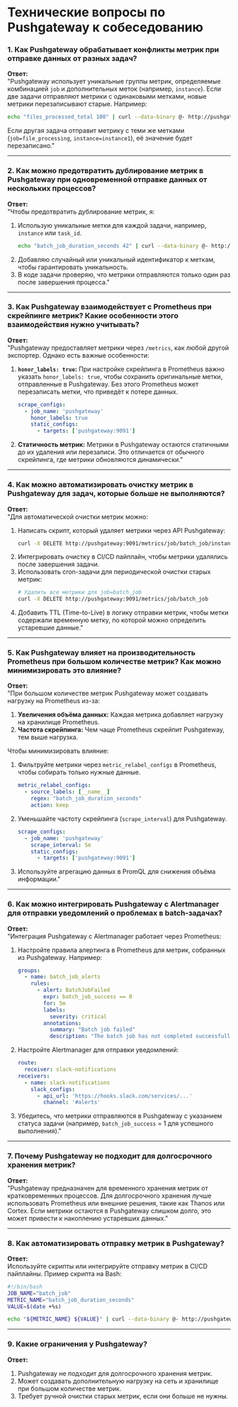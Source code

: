 # **Технические вопросы по Pushgateway к собеседованию**

### **1. Как Pushgateway обрабатывает конфликты метрик при отправке данных от разных задач?**
**Ответ:**  
"Pushgateway использует уникальные группы метрик, определяемые комбинацией `job` и дополнительных меток (например, `instance`). Если две задачи отправляют метрики с одинаковыми метками, новые метрики перезаписывают старые. Например:  
```bash
echo "files_processed_total 100" | curl --data-binary @- http://pushgateway:9091/metrics/job/file_processing/instance/instance1
```
Если другая задача отправит метрику с теми же метками (`job=file_processing`, `instance=instance1`), её значение будет перезаписано."

---

### **2. Как можно предотвратить дублирование метрик в Pushgateway при одновременной отправке данных от нескольких процессов?**
**Ответ:**  
"Чтобы предотвратить дублирование метрик, я:
1. Использую уникальные метки для каждой задачи, например, `instance` или `task_id`.  
   ```bash
   echo "batch_job_duration_seconds 42" | curl --data-binary @- http://pushgateway:9091/metrics/job/batch_job/task_id/12345
   ```
2. Добавляю случайный или уникальный идентификатор к меткам, чтобы гарантировать уникальность.
3. В коде задачи проверяю, что метрики отправляются только один раз после завершения процесса."

---

### **3. Как Pushgateway взаимодействует с Prometheus при скрейпинге метрик? Какие особенности этого взаимодействия нужно учитывать?**
**Ответ:**  
"Pushgateway предоставляет метрики через `/metrics`, как любой другой экспортер. Однако есть важные особенности:
1. **`honor_labels: true`:** При настройке скрейпинга в Prometheus важно указать `honor_labels: true`, чтобы сохранить оригинальные метки, отправленные в Pushgateway. Без этого Prometheus может перезаписать метки, что приведёт к потере данных.
   ```yaml
   scrape_configs:
     - job_name: 'pushgateway'
       honor_labels: true
       static_configs:
         - targets: ['pushgateway:9091']
   ```
2. **Статичность метрик:** Метрики в Pushgateway остаются статичными до их удаления или перезаписи. Это отличается от обычного скрейпинга, где метрики обновляются динамически."

---

### **4. Как можно автоматизировать очистку метрик в Pushgateway для задач, которые больше не выполняются?**
**Ответ:**  
"Для автоматической очистки метрик можно:
1. Написать скрипт, который удаляет метрики через API Pushgateway:  
   ```bash
   curl -X DELETE http://pushgateway:9091/metrics/job/batch_job/instance/instance1
   ```
2. Интегрировать очистку в CI/CD пайплайн, чтобы метрики удалялись после завершения задачи.
3. Использовать cron-задачи для периодической очистки старых метрик:  
   ```bash
   # Удалить все метрики для job=batch_job
   curl -X DELETE http://pushgateway:9091/metrics/job/batch_job
   ```
4. Добавить TTL (Time-to-Live) в логику отправки метрик, чтобы метки содержали временную метку, по которой можно определить устаревшие данные."

---

### **5. Как Pushgateway влияет на производительность Prometheus при большом количестве метрик? Как можно минимизировать это влияние?**
**Ответ:**  
"При большом количестве метрик Pushgateway может создавать нагрузку на Prometheus из-за:
1. **Увеличения объёма данных:** Каждая метрика добавляет нагрузку на хранилище Prometheus.
2. **Частота скрейпинга:** Чем чаще Prometheus скрейпит Pushgateway, тем выше нагрузка.

Чтобы минимизировать влияние:
1. Фильтруйте метрики через `metric_relabel_configs` в Prometheus, чтобы собирать только нужные данные.  
   ```yaml
   metric_relabel_configs:
     - source_labels: [__name__]
       regex: "batch_job_duration_seconds"
       action: keep
   ```
2. Уменьшайте частоту скрейпинга (`scrape_interval`) для Pushgateway.  
   ```yaml
   scrape_configs:
     - job_name: 'pushgateway'
       scrape_interval: 5m
       static_configs:
         - targets: ['pushgateway:9091']
   ```
3. Используйте агрегацию данных в PromQL для снижения объёма информации."

---

### **6. Как можно интегрировать Pushgateway с Alertmanager для отправки уведомлений о проблемах в batch-задачах?**
**Ответ:**  
"Интеграция Pushgateway с Alertmanager работает через Prometheus:
1. Настройте правила алертинга в Prometheus для метрик, собранных из Pushgateway. Например:  
   ```yaml
   groups:
     - name: batch_job_alerts
       rules:
         - alert: BatchJobFailed
           expr: batch_job_success == 0
           for: 5m
           labels:
             severity: critical
           annotations:
             summary: "Batch job failed"
             description: "The batch job has not completed successfully."
   ```
2. Настройте Alertmanager для отправки уведомлений:  
   ```yaml
   route:
     receiver: slack-notifications
   receivers:
     - name: slack-notifications
       slack_configs:
         - api_url: 'https://hooks.slack.com/services/...'
           channel: '#alerts'
   ```
3. Убедитесь, что метрики отправляются в Pushgateway с указанием статуса задачи (например, `batch_job_success` = 1 для успешного выполнения)."

---

### **7. Почему Pushgateway не подходит для долгосрочного хранения метрик?**
**Ответ:**  
"Pushgateway предназначен для временного хранения метрик от кратковременных процессов. Для долгосрочного хранения лучше использовать Prometheus или внешние решения, такие как Thanos или Cortex. Если метрики остаются в Pushgateway слишком долго, это может привести к накоплению устаревших данных."

---

### **8. Как автоматизировать отправку метрик в Pushgateway?**
**Ответ:**  
Используйте скрипты или интегрируйте отправку метрик в CI/CD пайплайны. Пример скрипта на Bash:  
```bash
#!/bin/bash
JOB_NAME="batch_job"
METRIC_NAME="batch_job_duration_seconds"
VALUE=$(date +%s)

echo "${METRIC_NAME} ${VALUE}" | curl --data-binary @- http://pushgateway:9091/metrics/job/${JOB_NAME}
```

---

### **9. Какие ограничения у Pushgateway?**
**Ответ:**  
1. Pushgateway не подходит для долгосрочного хранения метрик.  
2. Может создавать дополнительную нагрузку на сеть и хранилище при большом количестве метрик.  
3. Требует ручной очистки старых метрик, если они больше не нужны.
